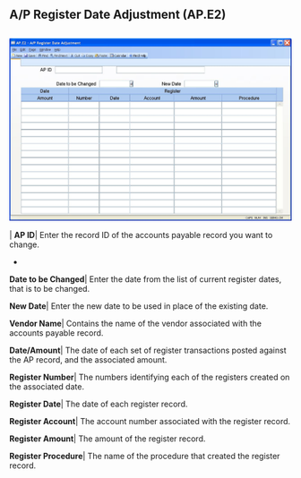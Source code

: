 ## A/P Register Date Adjustment (AP.E2)
<PageHeader />

##

![](./AP-E2-1.jpg)

| **AP ID**|  Enter the record ID of the accounts payable record you want to
change.

-  
**Date to be Changed**|  Enter the date from the list of current register
dates, that is to be changed.

**New Date**|  Enter the new date to be used in place of the existing date.

**Vendor Name**|  Contains the name of the vendor associated with the accounts
payable record.

**Date/Amount**|  The date of each set of register transactions posted against
the AP record, and the associated amount.

**Register Number**|  The numbers identifying each of the registers created on
the associated date.

**Register Date**|  The date of each register record.

**Register Account**|  The account number associated with the register record.

**Register Amount**|  The amount of the register record.

**Register Procedure**|  The name of the procedure that created the register
record.


<badge text= "Version 8.10.57 " vertical="middle" />

<PageFooter />

